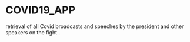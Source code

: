# COVID19_APP
retrieval of all Covid broadcasts and speeches by the president and other speakers on the fight .
